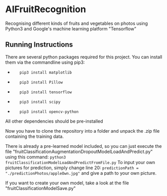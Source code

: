 # AIFruitRecognition
Recognising different kinds of fruits and vegetables on photos using Python3 and Google's machine learning platform "Tensorflow"

## Running Instructions
 There are several python packages required for this project.
 You can install them via the commandline using pip3:
-        pip3 install matplotlib
-        pip3 install Pillow
-        pip3 install tensorflow
-        pip3 install scipy
-        pip3 install opencv-python

All other dependencies should be pre-installed

Now you have to clone the repository into a folder and unpack the .zip file containing the training data.

 There is already a pre-learned model included, so you can just execute the file "fruitClassificationAugmentationDropoutModelLoadAndPredict.py" using this command:
```python3 fruitClassificationModelLoadAndPredictFromFile.py```
To input your own pictures for prediction, simply change line 20: ```predictionPath = "./predictionPhotos/appleOwn.jpg"``` and give a path to your own picture.


If you want to create your own model, take a look at the file "fruitClassificationModelSave.py"
